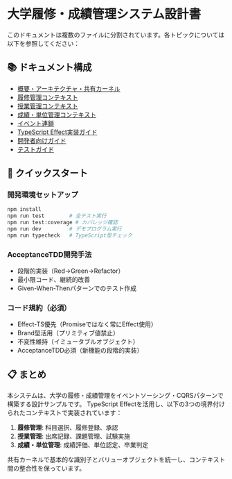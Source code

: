 # 大学履修・成績管理システム設計書

このドキュメントは複数のファイルに分割されています。各トピックについては以下を参照してください：

## 📚 ドキュメント構成

- [概要・アーキテクチャ・共有カーネル](./docs/01-overview.md)
- [履修管理コンテキスト](./docs/02-course-registration.md)
- [授業管理コンテキスト](./docs/03-class-management.md)
- [成績・単位管理コンテキスト](./docs/04-academic-record.md)
- [イベント連鎖](./docs/05-event-chains.md)
- [TypeScript Effect実装ガイド](./docs/06-implementation-guide.md)
- [開発者向けガイド](./docs/07-developer-guide.md)
- [テストガイド](./docs/08-testing-guide.md)

## 🚀 クイックスタート

### 開発環境セットアップ
```bash
npm install
npm run test        # 全テスト実行
npm run test:coverage # カバレッジ確認
npm run dev         # デモプログラム実行
npm run typecheck   # TypeScript型チェック
```

### AcceptanceTDD開発手法
- 段階的実装（Red→Green→Refactor）
- 最小限コード、継続的改善
- Given-When-Thenパターンでのテスト作成

### コード規約（必須）
- Effect-TS優先（Promiseではなく常にEffect使用）
- Brand型活用（プリミティブ値禁止）
- 不変性維持（イミュータブルオブジェクト）
- AcceptanceTDD必須（新機能の段階的実装）

## 📋 まとめ

本システムは、大学の履修・成績管理をイベントソーシング・CQRSパターンで構築する設計サンプルです。
TypeScript Effectを活用し、以下の3つの境界付けられたコンテキストで実装されています：

1. **履修管理**: 科目選択、履修登録、承認
2. **授業管理**: 出席記録、課題管理、試験実施
3. **成績・単位管理**: 成績評価、単位認定、卒業判定

共有カーネルで基本的な識別子とバリューオブジェクトを統一し、コンテキスト間の整合性を保っています。